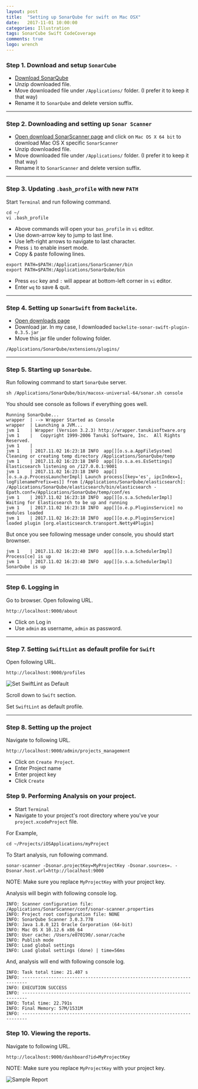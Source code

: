 ```yaml
---
layout: post
title:  "Setting up SonarQube for swift on Mac OSX"
date:   2017-11-01 10:00:00
categories: Illustration
tags: SonarCube Swift CodeCoverage
comments: true
logo: wrench
---
```


### Step 1. Download and setup `SonarCube`

* [Download SonarQube](https://www.sonarqube.org/downloads/)
* Unzip downloaded file. 
* Move downloaded file under `/Applications/` folder. (I prefer it to keep it that way)
* Rename it to `SonarQube` and delete version suffix.

---

### Step 2. Downloading and setting up `Sonar Scanner`

* [Open download SonarScanner page](https://docs.sonarqube.org/display/SCAN/Analyzing+with+SonarQube+Scanner) and click on `Mac OS X 64 bit` to download Mac OS X specific `SonarScanner`
* Unzip downloaded file. 
* Move downloaded file under `/Applications/` folder. (I prefer it to keep it that way)
* Rename it to `SonarScanner` and delete version suffix.

---

### Step 3. Updating `.bash_profile` with new `PATH`

Start `Terminal` and run following command.

```
cd ~/
vi .bash_profile
```

* Above commands will open your `bas_profile` in `vi` editor.
* Use down-arrow key to jump to last line.
* Use left-right arrows to navigate to last character.
* Press `i` to enable insert mode.
* Copy & paste following lines.

```
export PATH=$PATH:/Applications/SonarScanner/bin
export PATH=$PATH:/Applications/SonarQube/bin
```

* Press `esc` key and `:` will appear at bottom-left corner in `vi` editor.
* Enter `wq` to save & quit.

---

### Step 4. Setting up `SonarSwift` from `Backelite`.

* [Open downloads page](https://github.com/Backelite/sonar-swift/releases)
* Download jar. In my case, I downloaded `backelite-sonar-swift-plugin-0.3.5.jar`
* Move this jar file under following folder.

```
/Applications/SonarQube/extensions/plugins/
```

---

### Step 5. Starting up `SonarQube`.

Run following command to start `SonarQube` server.

```
sh /Applications/SonarQube/bin/macosx-universal-64/sonar.sh console
```

You should see console as follows if everything goes well.

```
Running SonarQube...
wrapper  | --> Wrapper Started as Console
wrapper  | Launching a JVM...
jvm 1    | Wrapper (Version 3.2.3) http://wrapper.tanukisoftware.org
jvm 1    |   Copyright 1999-2006 Tanuki Software, Inc.  All Rights Reserved.
jvm 1    | 
jvm 1    | 2017.11.02 16:23:18 INFO  app[][o.s.a.AppFileSystem] Cleaning or creating temp directory /Applications/SonarQube/temp
jvm 1    | 2017.11.02 16:23:18 INFO  app[][o.s.a.es.EsSettings] Elasticsearch listening on /127.0.0.1:9001
jvm 1    | 2017.11.02 16:23:18 INFO  app[][o.s.a.p.ProcessLauncherImpl] Launch process[[key='es', ipcIndex=1, logFilenamePrefix=es]] from [/Applications/SonarQube/elasticsearch]: /Applications/SonarQube/elasticsearch/bin/elasticsearch -Epath.conf=/Applications/SonarQube/temp/conf/es
jvm 1    | 2017.11.02 16:23:18 INFO  app[][o.s.a.SchedulerImpl] Waiting for Elasticsearch to be up and running
jvm 1    | 2017.11.02 16:23:18 INFO  app[][o.e.p.PluginsService] no modules loaded
jvm 1    | 2017.11.02 16:23:18 INFO  app[][o.e.p.PluginsService] loaded plugin [org.elasticsearch.transport.Netty4Plugin]
```

But once you see following message under console, you should start brownser.

```
jvm 1    | 2017.11.02 16:23:40 INFO  app[][o.s.a.SchedulerImpl] Process[ce] is up
jvm 1    | 2017.11.02 16:23:40 INFO  app[][o.s.a.SchedulerImpl] SonarQube is up
```

---

### Step 6. Logging in

Go to browser. Open following URL.

```
http://localhost:9000/about
```

* Click on Log in
* Use `admin` as username, `admin` as password.

---

### Step 7. Setting `SwiftLint` as default profile for `Swift`

Open following URL.

```
http://localhost:9000/profiles
```

![Set SwiftLint as Default](https://github.com/Backelite/sonar-swift/raw/develop/SwitchProfiles.png)

Scroll down to `Swift` section.

Set `SwiftLint` as default profile.

---

### Step 8. Setting up the project

Navigate to following URL.

```
http://localhost:9000/admin/projects_management
```

* Click on `Create Project`.
* Enter Project name
* Enter project key
* Click `Create`

### Step 9. Performing Analysis on your project.

* Start `Terminal`
* Navigate to your project's root directory where you've your `project.xcodeProject` file.

For Example,

```
cd ~/Projects/iOSApplications/myProject
```

To Start analysis, run following command.

```
sonar-scanner -Dsonar.projectKey=MyProjectKey -Dsonar.sources=. -Dsonar.host.url=http://localhost:9000
```

NOTE: Make sure you replace `MyProjectKey` with your project key.

Analysis will begin with following console log.

```
INFO: Scanner configuration file: /Applications/SonarScanner/conf/sonar-scanner.properties
INFO: Project root configuration file: NONE
INFO: SonarQube Scanner 3.0.3.778
INFO: Java 1.8.0_121 Oracle Corporation (64-bit)
INFO: Mac OS X 10.12.6 x86_64
INFO: User cache: /Users/e070190/.sonar/cache
INFO: Publish mode
INFO: Load global settings
INFO: Load global settings (done) | time=56ms
```

And, analysis will end with following console log.

```
INFO: Task total time: 21.407 s
INFO: ------------------------------------------------------------------------
INFO: EXECUTION SUCCESS
INFO: ------------------------------------------------------------------------
INFO: Total time: 22.791s
INFO: Final Memory: 57M/1531M
INFO: ------------------------------------------------------------------------
```

### Step 10. Viewing the reports.

Navigate to following URL.

```
http://localhost:9000/dashboard?id=MyProjectKey
```

NOTE: Make sure you replace `MyProjectKey` with your project key.

![Sample Report](https://github.com/Backelite/sonar-swift/raw/develop/screenshot.png)